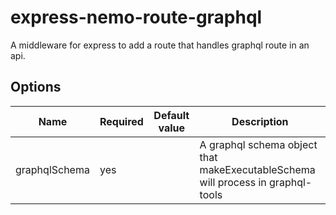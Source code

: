 # express-nemo-route-graphql

A middleware for express to add a route that handles graphql route in an api.

## Options

| Name          | Required | Default value | Description                                                                     |
| ------------- | -------- | ------------- | ------------------------------------------------------------------------------- |
| graphqlSchema | yes      |               | A graphql schema object that makeExecutableSchema will process in graphql-tools |
